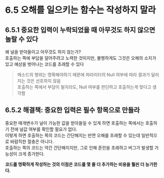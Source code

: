 # 6.5 오해를 일으키는 함수는 작성하지 말라

## 6.5.1 중요한 입력이 누락되었을 때 아무것도 하지 않으면 놀랄 수 있다

왜 널을 받아들이고 아무것도 하지 않는가?  
호출하는 쪽에 부담을 덜어주려고 노력한 것이지만, 불행하게도 그것은 오해의 소지가 있고 예상을 벗어나는 코드를 초래할 수 있다  

> 메소드의 행위는 명확해야하기 때문에 파라미터의 Null 여부에 따라 결과가 달라지는 것은 선호하지 않음  
> 호출하는 쪽에서 부담이 될지라도, Null 여부를 판단하고 호출하는게 맞다고 생각함  

## 6.5.2 해결책: 중요한 입력은 필수 항목으로 만들라

중요한 매개변수가 널이 가능한 값을 받아들일 수 있게 하면 호출하는 쪽에서는 호출하기 전에 널값 여부를 확인할 필요가 없다.  
이렇게 하면 호출하는 쪽의 코드는 간단해지는 반면 오해를 초래할 수 있는데 일반적으로 바람직한 절충은 아니다.  
호출하는 쪽의 코드는 약간 간단해지지만, 그로 인해 혼란을 초래하고 버그가 발생할 가능성이 크게 증가한다.  

**코드를 명확하게 작성하는 것의 이점은 코드를 몇 줄 더 추가하는 비용을 훨씬 더 능가한다.**
